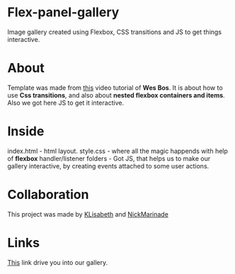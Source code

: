 # Flex-panel-gallery

Image gallery created using Flexbox, CSS transitions and  JS to get things interactive.

# About

Template was made from [this](https://www.youtube.com/watch?v=9eif30i26jg&list=PLu8EoSxDXHP6CGK4YVJhL_VWetA865GOH&index=5) video tutorial of **Wes Bos**.
It is about how to use **Css transitions**, and also about **nested flexbox containers and items**. Also we got here JS to get it interactive.

# Inside

index.html - html layout.
style.css - where all the magic happends with help of **flexbox**
handler/listener folders - Got JS, that helps us to make our gallery interactive, by creating events attached to some user actions.

# Collaboration 

This project was made by [KLisabeth](https://github.com/KLisabeth) and [NickMarinade](https://github.com/NickMarinade)

# Links

[This](https://nickmarinade.github.io/flex-panel-gallery/) link drive you into our gallery.


